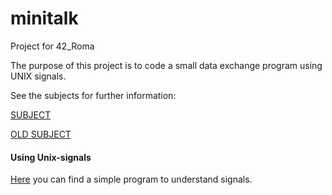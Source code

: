 # minitalk
Project for 42_Roma

The purpose of this project is to code a small data exchange program using UNIX signals.

See the subjects for further information:

[SUBJECT](Resources/minitalk_subject_3.pdf)

[OLD SUBJECT](Resources/minitalk_v1/en.subject.pdf)

#### Using Unix-signals

[Here](Resources/test_signal.c) you can find a simple program to understand signals.
